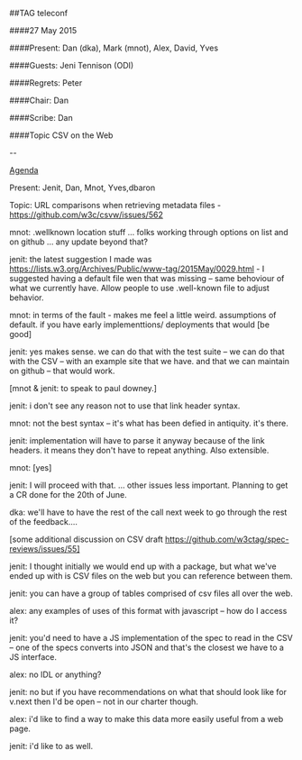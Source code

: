 ##TAG teleconf

####27 May 2015


####Present: Dan (dka), Mark (mnot), Alex, David, Yves

####Guests: Jeni Tennison (ODI)

####Regrets: Peter

####Chair: Dan

####Scribe: Dan

####Topic CSV on the Web

--

[Agenda](https://github.com/w3ctag/meetings/blob/gh-pages/2015/telcons/06-03-csv-agenda.md)

Present: Jenit, Dan, Mnot, Yves,dbaron

Topic: URL comparisons when retrieving metadata files - https://github.com/w3c/csvw/issues/562

mnot: .wellknown location stuff … folks working through options on list and on github … any update beyond that?

jenit: the latest suggestion I made was https://lists.w3.org/Archives/Public/www-tag/2015May/0029.html - I suggested having a default file wen that was missing – same behoviour of what we currently have. Allow people to use .well-known file to adjust behavior.

mnot: in terms of the fault - makes me feel a little weird. assumptions of default. if you have early implementtions/ deployments that would [be good]

jenit: yes makes sense. we can do that with the test suite – we can do that with the CSV – with an example site that we have. and that we can maintain on github – that would work.

[mnot & jenit: to speak to paul downey.]

jenit: i don't see any reason not to use that link header syntax.

mnot: not the best syntax – it's what has been defied in antiquity. it's there.

jenit: implementation will have to parse it anyway because of the link headers. it means they don't have to repeat anything. Also extensible.

mnot: [yes]

jenit: I will proceed with that. … other issues less important. Planning to get a CR done for the 20th of June.

dka: we'll have to have the rest of the call next week to go through the rest of the feedback....

[some additional discussion on CSV draft https://github.com/w3ctag/spec-reviews/issues/55]

jenit: I thought initially we would end up with a package, but what we've ended up with is CSV files on the web but you can reference between them.

jenit: you can have a group of tables comprised of csv files all over the web.

alex: any examples of uses of this format with javascript – how do I access it?

jenit: you'd need to have a JS implementation of the spec to read in the CSV – one of the specs converts into JSON and that's the closest we have to a JS interface.

alex: no IDL or anything?

jenit: no but if you have recommendations on what that should look like for v.next then I'd be open – not in our charter though.

alex: i'd like to find a way to make this data more easily useful from a web page.

jenit: i'd like to as well.


